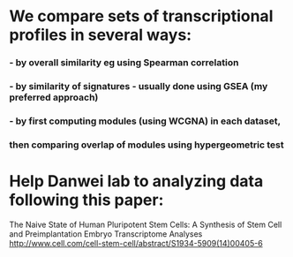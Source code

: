 # We compare sets of transcriptional profiles in several ways:
###    - by overall similarity eg using Spearman correlation
###    - by similarity of signatures - usually done using GSEA (my preferred approach)
###    - by first computing modules (using WCGNA) in each dataset,
###        then comparing overlap of modules using hypergeometric test

# Help Danwei lab to analyzing data following this paper: 
The Naive State of Human Pluripotent Stem Cells: A Synthesis of Stem Cell and Preimplantation Embryo Transcriptome Analyses
http://www.cell.com/cell-stem-cell/abstract/S1934-5909(14)00405-6
